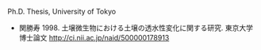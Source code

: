 Ph.D. Thesis, University of Tokyo

- 関勝寿 1998. 土壌微生物における土壌の透水性変化に関する研究. 東京大学博士論文 http://ci.nii.ac.jp/naid/500000178913
